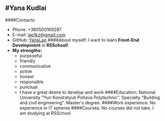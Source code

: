 #Yana Kudlai
---
####Contacts:
- Phone: +380500169287
- E-mail: lap1kz@gmail.com
- GitHub: [YanaLap](https://github.com/YanaLap)
####About myself:
I want to learn **Front-End Development** in **RSSchool!**
- **My strengths:**
   - purposeful 
   - friendly 
   - communicative
   - active
   - honest
   - responsible
   - punctual
   - I have a great desire to develop and work
####Education:
National University "Yuri Kondratyuk Poltava Polytechnic". 
Specialty "Building and civil engineering". Master's degree.
####Work experience:
No experience in IT spheres
####Courses:
No courses did not take. I am studying at RSSchool